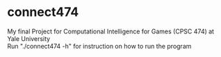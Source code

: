 # connect474
My final Project for Computational Intelligence for Games (CPSC 474) at Yale University  
Run "./connect474 -h" for instruction on how to run the program
